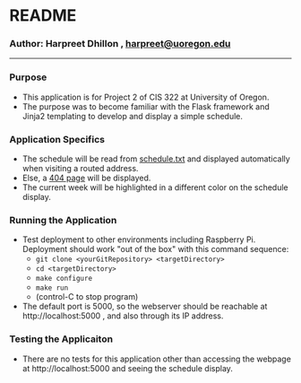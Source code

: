 # README #

### Author: Harpreet Dhillon , harpreet@uoregon.edu ###

---

### Purpose ###
* This application is for Project 2 of CIS 322 at University of Oregon.
* The purpose was to become familiar with the Flask framework and Jinja2 templating to develop and display a simple schedule.

### Application Specifics ###
* The schedule will be read from [schedule.txt](/data/schedule.txt) and displayed automatically when visiting a routed address.
* Else, a [404 page](/templates/page_not_found.html) will be displayed.
* The current week will be highlighted in a different color on the schedule display.

### Running the Application ###
* Test deployment to other environments including Raspberry Pi.  Deployment 
  should work "out of the box" with this command sequence:
  * `git clone <yourGitRepository> <targetDirectory>`
  * `cd <targetDirectory>`
  * `make configure`
  * `make run`
  * (control-C to stop program)
* The default port is 5000, so the webserver should be reachable at http://localhost:5000 , and also through its IP address.
 
### Testing the Applicaiton ###
 * There are no tests for this application other than accessing the webpage at http://localhost:5000 and seeing the schedule display.


